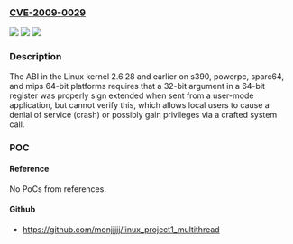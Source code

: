 ### [CVE-2009-0029](https://cve.mitre.org/cgi-bin/cvename.cgi?name=CVE-2009-0029)
![](https://img.shields.io/static/v1?label=Product&message=n%2Fa&color=blue)
![](https://img.shields.io/static/v1?label=Version&message=n%2Fa&color=blue)
![](https://img.shields.io/static/v1?label=Vulnerability&message=n%2Fa&color=brighgreen)

### Description

The ABI in the Linux kernel 2.6.28 and earlier on s390, powerpc, sparc64, and mips 64-bit platforms requires that a 32-bit argument in a 64-bit register was properly sign extended when sent from a user-mode application, but cannot verify this, which allows local users to cause a denial of service (crash) or possibly gain privileges via a crafted system call.

### POC

#### Reference
No PoCs from references.

#### Github
- https://github.com/monjjjjj/linux_project1_multithread

